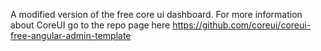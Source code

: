 A modified version of the free core ui dashboard. For more information about CoreUI go to the repo page here
https://github.com/coreui/coreui-free-angular-admin-template
